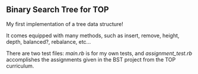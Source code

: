 ## Binary Search Tree for TOP

My first implementation of a tree data structure!

It comes equipped with many methods, such as
insert, remove, height, depth, balanced?, rebalance, etc...

There are two test files: *main.rb* is for my own tests,
and *assignment_test.rb* accomplishes the assignments
given in the BST project from the TOP curriculum.
